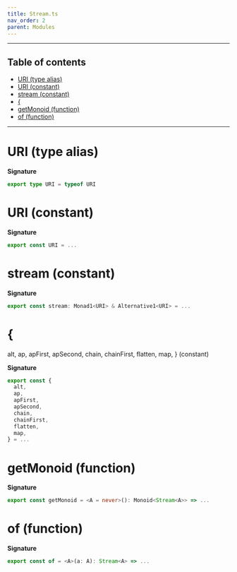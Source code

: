 ```yaml
---
title: Stream.ts
nav_order: 2
parent: Modules
---
```


---

<h2 class="text-delta">Table of contents</h2>

- [URI (type alias)](#uri-type-alias)
- [URI (constant)](#uri-constant)
- [stream (constant)](#stream-constant)
- [{](#)
- [getMonoid (function)](#getmonoid-function)
- [of (function)](#of-function)

---

# URI (type alias)

**Signature**

```ts
export type URI = typeof URI
```

# URI (constant)

**Signature**

```ts
export const URI = ...
```

# stream (constant)

**Signature**

```ts
export const stream: Monad1<URI> & Alternative1<URI> = ...
```

# {

alt,
ap,
apFirst,
apSecond,
chain,
chainFirst,
flatten,
map,
} (constant)

**Signature**

```ts
export const {
  alt,
  ap,
  apFirst,
  apSecond,
  chain,
  chainFirst,
  flatten,
  map,
} = ...
```

# getMonoid (function)

**Signature**

```ts
export const getMonoid = <A = never>(): Monoid<Stream<A>> => ...
```

# of (function)

**Signature**

```ts
export const of = <A>(a: A): Stream<A> => ...
```
